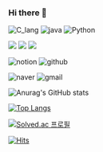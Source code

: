 ### Hi there 👋

<!--
**GHdevlog/GHdevlog** is a ✨ _special_ ✨ repository because its `README.md` (this file) appears on your GitHub profile.

Here are some ideas to get you started:

- 🔭 I’m currently working on ...
- 🌱 I’m currently learning ...
- 👯 I’m looking to collaborate on ...
- 🤔 I’m looking for help with ...
- 💬 Ask me about ...
- 📫 How to reach me: ...
- 😄 Pronouns: ...
- ⚡ Fun fact: ...
-->

<!--<img src="https://img.shields.io/badge/뱃지레이블-배경색?style=뱃지모양&logo=로고&logoColor=로고색상"/> -->

<img alt="C_lang" src ="https://img.shields.io/badge/C-A8B9CC?&style=for-the-badge&logo=C&logoColor=white"/> <img alt="java" src="https://img.shields.io/badge/java-007396?style=for-the-badge&logo=java&logoColor=white"> <img alt="Python" src ="https://img.shields.io/badge/Python-3776AB?&style=for-the-badge&logo=Python&logoColor=white"/>

<img src="https://img.shields.io/badge/html5-E34F26?style=for-the-badge&logo=html5&logoColor=white"> <img src="https://img.shields.io/badge/css-1572B6?style=for-the-badge&logo=css3&logoColor=white"> <img src="https://img.shields.io/badge/javascript-F7DF1E?style=for-the-badge&logo=javascript&logoColor=black">

<img alt="notion" src="https://img.shields.io/badge/notion-000000?style=for-the-badge&logo=notion&logoColor=white"> <img alt="github" src="https://img.shields.io/badge/github-181717?style=for-the-badge&logo=github&logoColor=white">

<img alt="naver" src="https://img.shields.io/badge/naver-03C75A?style=for-the-badge&logo=naver&logoColor=white"> <img alt="gmail" src="https://img.shields.io/badge/gmail-EA4335?style=for-the-badge&logo=gmail&logoColor=white">

<!-- Github 통계 -->
![Anurag's GitHub stats](https://github-readme-stats.vercel.app/api?username=GHdevlog&theme=catppuccin_latte&show_icons=true)

<!-- 업로드 파일 유형 카운터 -->
[![Top Langs](https://github-readme-stats.vercel.app/api/top-langs/?username=GHdevlog&layout=donut)](https://github.com/anuraghazra/github-readme-stats)


<!-- 백준 온라인 저지 배지 -->
[![Solved.ac
프로필](http://mazassumnida.wtf/api/v2/generate_badge?boj=jk8339)](https://solved.ac/profile/jk8339)

<!-- 조회수 카운터 -->
[![Hits](https://hits.seeyoufarm.com/api/count/incr/badge.svg?url=https%3A%2F%2Fgithub.com%2FGHdevlog%2F&count_bg=%233FCDFF&title_bg=%236FDD14&icon=&icon_color=%23E7E7E7&title=hits&edge_flat=false)](https://hits.seeyoufarm.com)
